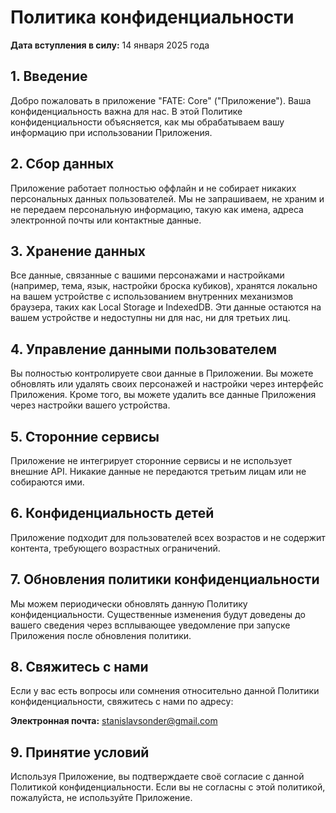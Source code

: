 # Политика конфиденциальности

**Дата вступления в силу:** 14 января 2025 года

## 1. Введение

Добро пожаловать в приложение "FATE: Core" ("Приложение"). Ваша конфиденциальность важна для нас. В этой Политике конфиденциальности объясняется, как мы обрабатываем вашу информацию при использовании Приложения.

## 2. Сбор данных

Приложение работает полностью оффлайн и не собирает никаких персональных данных пользователей. Мы не запрашиваем, не храним и не передаем персональную информацию, такую как имена, адреса электронной почты или контактные данные.

## 3. Хранение данных

Все данные, связанные с вашими персонажами и настройками (например, тема, язык, настройки броска кубиков), хранятся локально на вашем устройстве с использованием внутренних механизмов браузера, таких как Local Storage и IndexedDB. Эти данные остаются на вашем устройстве и недоступны ни для нас, ни для третьих лиц.

## 4. Управление данными пользователем

Вы полностью контролируете свои данные в Приложении. Вы можете обновлять или удалять своих персонажей и настройки через интерфейс Приложения. Кроме того, вы можете удалить все данные Приложения через настройки вашего устройства.

## 5. Сторонние сервисы

Приложение не интегрирует сторонние сервисы и не использует внешние API. Никакие данные не передаются третьим лицам или не собираются ими.

## 6. Конфиденциальность детей

Приложение подходит для пользователей всех возрастов и не содержит контента, требующего возрастных ограничений.

## 7. Обновления политики конфиденциальности

Мы можем периодически обновлять данную Политику конфиденциальности. Существенные изменения будут доведены до вашего сведения через всплывающее уведомление при запуске Приложения после обновления политики.

## 8. Свяжитесь с нами

Если у вас есть вопросы или сомнения относительно данной Политики конфиденциальности, свяжитесь с нами по адресу:

**Электронная почта:** [stanislavsonder@gmail.com](mailto:stanislavsonder@gmail.com)

## 9. Принятие условий

Используя Приложение, вы подтверждаете своё согласие с данной Политикой конфиденциальности. Если вы не согласны с этой политикой, пожалуйста, не используйте Приложение.
